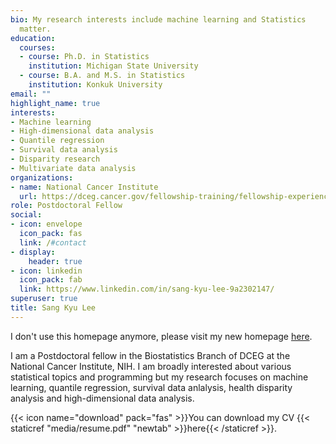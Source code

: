 ```yaml
---
bio: My research interests include machine learning and Statistics
  matter.
education:
  courses:
  - course: Ph.D. in Statistics
    institution: Michigan State University
  - course: B.A. and M.S. in Statistics
    institution: Konkuk University
email: ""
highlight_name: true
interests:
- Machine learning
- High-dimensional data analysis
- Quantile regression
- Survival data analysis
- Disparity research
- Multivariate data analysis
organizations:
- name: National Cancer Institute
  url: https://dceg.cancer.gov/fellowship-training/fellowship-experience/meet-fellows/bb/lee-sang-kyu
role: Postdoctoral Fellow
social:
- icon: envelope
  icon_pack: fas
  link: /#contact
- display:
    header: true
- icon: linkedin
  icon_pack: fab
  link: https://www.linkedin.com/in/sang-kyu-lee-9a2302147/
superuser: true
title: Sang Kyu Lee
---
```


I don't use this homepage anymore, please visit my new homepage <a href="https://sangkyustat.github.io/">here</a>.

I am a Postdoctoral fellow in the Biostatistics Branch of DCEG at the National Cancer Institute, NIH. I am broadly interested about various statistical topics and programming but my research focuses on machine learning, quantile regression, survival data anlalysis, health disparity analysis and high-dimensional data analysis. 


{{< icon name="download" pack="fas" >}}You can download my CV {{< staticref "media/resume.pdf" "newtab" >}}here{{< /staticref >}}.
